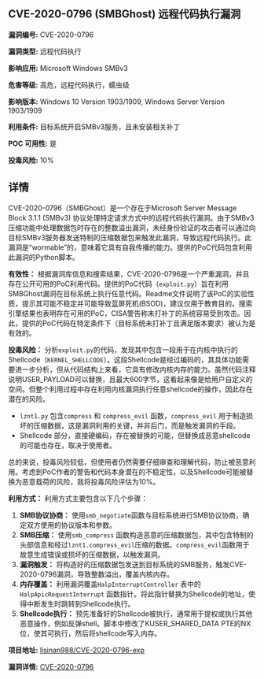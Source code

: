 ## CVE-2020-0796 (SMBGhost) 远程代码执行漏洞

**漏洞编号:** CVE-2020-0796

**漏洞类型:** 远程代码执行

**影响应用:** Microsoft Windows SMBv3

**危害等级:** 高危，远程代码执行，蠕虫级

**影响版本:** Windows 10 Version 1903/1909, Windows Server Version 1903/1909

**利用条件:** 目标系统开启SMBv3服务，且未安装相关补丁

**POC 可用性:** 是

**投毒风险:** 10%

## 详情

CVE-2020-0796（SMBGhost）是一个存在于Microsoft Server Message Block 3.1.1 (SMBv3) 协议处理特定请求方式中的远程代码执行漏洞。由于SMBv3压缩功能中处理数据包时存在的整数溢出漏洞，未经身份验证的攻击者可以通过向目标SMBv3服务器发送特制的压缩数据包来触发此漏洞，导致远程代码执行。此漏洞是“wormable”的，意味着它具有自我传播的能力。提供的PoC代码包含利用此漏洞的Python脚本。 

**有效性：**
根据漏洞库信息和搜索结果，CVE-2020-0796是一个严重漏洞，并且存在公开可用的PoC利用代码。提供的PoC代码（`exploit.py`）旨在利用SMBGhost漏洞在目标系统上执行任意代码。Readme文件说明了该PoC的实验性质，提示其可能不稳定并可能导致蓝屏死机(BSOD)，建议仅用于教育目的。搜索引擎结果也表明存在可用的PoC，CISA警告称未打补丁的系统容易受到攻击。因此，提供的PoC代码在特定条件下（目标系统未打补丁且满足版本要求）被认为是有效的。

**投毒风险：**
分析`exploit.py`的代码，发现其中包含一段用于在内核中执行的Shellcode（`KERNEL_SHELLCODE`）。这段Shellcode是经过编码的，其具体功能需要进一步分析，但从代码结构上来看，它具有修改内核内存的能力。虽然代码注释说明USER_PAYLOAD可以替换，且最大600字节，这看起来像是给用户自定义的空间。但整个利用过程中存在利用内核漏洞执行任意shellcode的操作，因此存在潜在的风险。

*   `lznt1.py` 包含`compress` 和 `compress_evil` 函数，`compress_evil` 用于制造损坏的压缩数据，这是漏洞利用的关键，并非后门，而是触发漏洞的手段。 
*   Shellcode 部分，直接硬编码，存在被替换的可能，但替换成恶意shellcode的可能也存在，取决于使用者。 

总的来说，投毒风险较低，但使用者仍然需要仔细审查和理解代码，防止被恶意利用。考虑到PoC作者的警告和代码本身潜在的不稳定性，以及Shellcode可能被替换为恶意载荷的风险，我将投毒风险评估为10%。

**利用方式：**
利用方式主要包含以下几个步骤：

1.  **SMB协议协商：** 使用`smb_negotiate`函数与目标系统进行SMB协议协商，确定双方使用的协议版本和参数。
2.  **SMB压缩：** 使用`smb_compress` 函数构造恶意的压缩数据包，其中包含特制的头部信息和经过`lznt1.compress_evil`压缩的数据。`compress_evil`函数用于故意生成错误或损坏的压缩数据，以触发漏洞。
3.  **漏洞触发：** 将构造好的压缩数据包发送到目标系统的SMB服务，触发CVE-2020-0796漏洞，导致整数溢出，覆盖内核内存。
4.  **内存覆盖：** 利用漏洞覆盖`HalpInterruptController` 表中的 `HalpApicRequestInterrupt` 函数指针。将此指针替换为Shellcode的地址，使得中断发生时跳转到Shellcode执行。
5.  **Shellcode执行：** 预先准备好的Shellcode被执行，通常用于提权或执行其他恶意操作，例如反弹shell。脚本中修改了KUSER_SHARED_DATA PTE的NX位，使其可执行，然后将shellcode写入内存。


**项目地址:** [lisinan988/CVE-2020-0796-exp](https://github.com/lisinan988/CVE-2020-0796-exp)

**漏洞详情:** [CVE-2020-0796](https://nvd.nist.gov/vuln/detail/CVE-2020-0796)